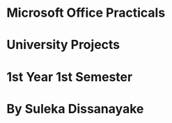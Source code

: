 # Microsoft Office Practicals
# University Projects
# 1st Year 1st Semester
# By Suleka Dissanayake
